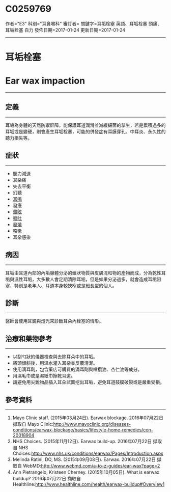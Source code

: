 # C0259769
作者="E3"
科別="耳鼻喉科"
審訂者=
關鍵字=耳垢栓塞 英語、耳垢栓塞 頭痛、耳垢栓塞 自力
發佈日期=2017-01-24
更新日期=2017-01-24

----------
# 耳垢栓塞
# Ear wax impaction
----------
## 定義
----------

耳垢為身體的天然防禦屏障，能保護耳道潤滑並減緩細菌的孳生，若是累積過多的耳垢或是變硬，則會產生耳垢栓塞，可能的併發症有耳膜穿孔、中耳炎、永久性的聽力損失等。

## 症狀
----------
- 聽力減退
- 耳朵痛
- 失去平衡
- 幻聽
- [耳鳴](C0040264-01)
- 發癢
- [暈眩](C0012833-01)
- [嘔吐](C0042963)
- [發燒](C0015967)
- [咳嗽](C0010200)
- 耳朵感染
## 病因
----------

耳垢由耳道內部的內垢腺體分泌的蠟狀物質與皮膚混和物的產物而成，分為乾性耳垢與濕性耳垢，大多數人會定期清除耳垢，但是如果分泌過多，就會造成耳垢阻塞，特別是老年人、耳道本身較狹窄或是細長型的個人。 

## 診斷
----------

醫師會使用耳鏡與燈光來診斷耳朵內栓塞的情形。

## 治療和藥物參考
----------
- 以刮勺狀的儀器檢查與去除耳朵中的耳垢。
- 將頭傾斜後，用溫水灌入耳朵並反覆清潔。
- 使用滴耳劑，包含藥店可購買的滴耳劑與橄欖油、杏仁油等成分。
- 用濕毛巾或是濕紙巾擦乾耳道。
- 請避免用尖銳物品插入耳朵試圖挖出耳垢，避免耳道鼓膜破裂或是嚴重受損。
## 參考資料
----------
1. Mayo Clinic staff. (2015年03月24日). Earwax blockage. 2016年07月22日 擷取自 Mayo Clinic:http://www.mayoclinic.org/diseases-conditions/earwax-blockage/basics/lifestyle-home-remedies/con-20018904
2. NHS Choices. (2015年11月12日). Earwax build-up. 2016年07月22日 擷取自 NHS Choices:http://www.nhs.uk/conditions/earwax/Pages/Introduction.aspx
3. Melinda Ratini, DO, MS. (2015年09月08日). Earwax. 2016年07月22日 擷取自 WebMD:http://www.webmd.com/a-to-z-guides/ear-wax?page=2
4. Ann Pietrangelo, Kristeen Cherney. (2015年10月05日). What is earwax buildup? 2016年07月22日 擷取自 Healthline:http://www.healthline.com/health/earwax-buildup#Overview1

